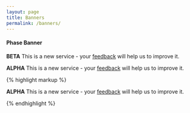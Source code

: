 ```yaml
---
layout: page
title: Banners
permalink: /banners/
---
```


<h4 class="heading-medium">Phase Banner</h4>

<div class="example">
    <div class="phase-banner-beta">
        <p> <strong class="phase-tag">BETA</strong>
        <span>
            This is a new service - your
            <a href="#">feedback</a>
            will help us to improve it.
        </span>
        </p>
    </div>
</div>

<div class="example">
    <div class="phase-banner-alpha">
        <p> <strong class="phase-tag">ALPHA</strong>
        <span>
            This is a new service - your
            <a href="#">feedback</a>
            will help us to improve it.
        </span>
        </p>
    </div>
</div>

{% highlight markup %}
<!-- phase banner -->
<div class="phase-banner-alpha">
    <p> <strong class="phase-tag">ALPHA</strong>
    <span>
        This is a new service - your
        <a href="#">feedback</a>
        will help us to improve it.
    </span>
    </p>
</div>
<!-- phase banner -->
{% endhighlight %}
